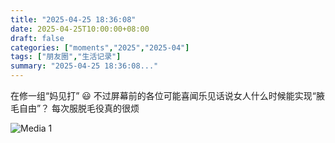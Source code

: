 ```yaml
---
title: "2025-04-25 18:36:08"
date: 2025-04-25T10:00:00+08:00
draft: false
categories: ["moments","2025","2025-04"]
tags: ["朋友圈","生活记录"]
summary: "2025-04-25 18:36:08..."
---
```


在修一组“妈见打” 😃
​不过屏幕前的各位可能喜闻乐见
​话说女人什么时候能实现“腋毛自由”？
​每次服脱毛役真的很烦

![Media 1](/Moments/photos/2025-04-25/202504251836080.jpg)

